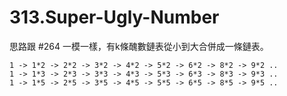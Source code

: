 # 313.Super-Ugly-Number

思路跟 #264 一模一樣，有k條醜數鏈表從小到大合併成一條鏈表。

```
1 -> 1*2 -> 2*2 -> 3*2 -> 4*2 -> 5*2 -> 6*2 -> 8*2 -> 9*2 ..
1 -> 1*3 -> 2*3 -> 3*3 -> 4*3 -> 5*3 -> 6*3 -> 8*3 -> 9*3 ..
1 -> 1*5 -> 2*5 -> 3*5 -> 4*5 -> 5*5 -> 6*5 -> 8*5 -> 9*5 ..
```
